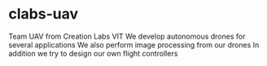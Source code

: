 # clabs-uav
Team UAV from Creation Labs VIT
We develop autonomous drones for several applications
We also perform image processing from our drones
In addition we try to design our own flight controllers
